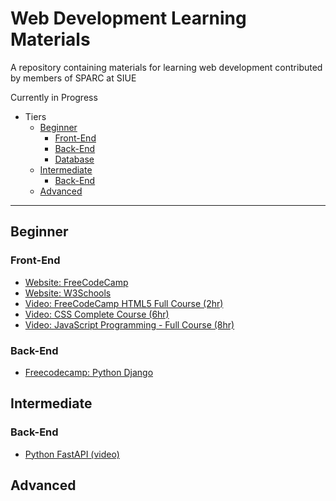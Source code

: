 # Web Development Learning Materials
A repository containing materials for learning web development contributed by members of SPARC at SIUE

Currently in Progress

* Tiers
  * [Beginner](#Beginner)
    * [Front-End](#Front-End)
    * [Back-End](#Back-End)
    * [Database](#Database)
  * [Intermediate](#Intermediate)
    * [Back-End](#Back-End-1)
  * [Advanced](#Advanced)

----

## Beginner

### Front-End

- [Website: FreeCodeCamp](https://www.freecodecamp.org/learn)
- [Website: W3Schools](https://www.w3schools.com)
- [Video: FreeCodeCamp HTML5 Full Course (2hr)](https://www.youtube.com/watch?v=pQN-pnXPaVg)
- [Video: CSS Complete Course (6hr)](https://www.youtube.com/watch?v=1Rs2ND1ryYc)
- [Video: JavaScript Programming - Full Course (8hr)](https://www.youtube.com/watch?v=jS4aFq5-91M)

### Back-End

- [Freecodecamp: Python Django](https://www.youtube.com/watch?v=jBzwzrDvZ18)

## Intermediate

### Back-End

- [Python FastAPI (video)](https://youtu.be/7t2alSnE2-I)


## Advanced


